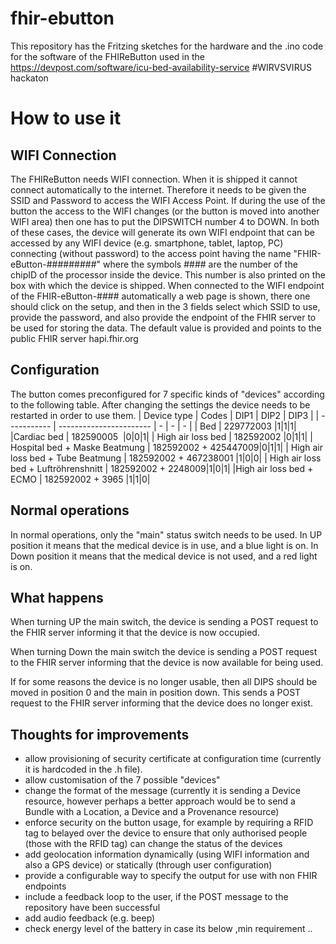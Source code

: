 # fhir-ebutton
This repository has the Fritzing sketches for the hardware and the .ino code for the software of the FHIReButton used in the https://devpost.com/software/icu-bed-availability-service #WIRVSVIRUS hackaton

# How to use it
## WIFI Connection
The FHIReButton needs WIFI connection. When it is shipped it cannot connect automatically to the internet. Therefore it needs to be given the SSID and Password to access the WIFI Access Point. If during the use of the button the access to the WIFI changes (or the button is moved into another WIFI area) then one has to put the DIPSWITCH number 4 to DOWN.
In both of these cases, the device will generate its own WIFI endpoint that can be accessed by any WIFI device (e.g. smartphone, tablet, laptop, PC) connecting (without password) to the access point having the name "FHIR-eButton-#########" where the symbols #### are the number of the chipID of the processor inside the device. This number is also printed on the box with which the device is shipped.
When connected to the WIFI endpoint of the FHIR-eButton-#### automatically a web page is shown, there one should click on the setup, and then in the 3 fields select which SSID to use, provide the password, and also provide the endpoint of the FHIR server to be used for storing the data. The default value is provided and points to the public FHIR server hapi.fhir.org
## Configuration
The button comes preconfigured for 7 specific kinds of "devices" according to the following table.
After changing the settings the device needs to be restarted in order to use them.
|  Device type | Codes | DIP1 | DIP2 | DIP3 |
| ----------- | ----------------------- | - | - | - |
| Bed                                  | 229772003 |1|1|1|
|Cardiac bed                          | 182590005  |0|0|1|
| High air loss bed                    | 182592002 |0|1|1|
| Hospital bed      + Maske Beatmung   | 182592002 + 425447009|0|1|1|
| High air loss bed + Tube Beatmung    | 182592002 + 467238001 |1|0|0|
| High air loss bed + Luftröhrenshnitt | 182592002 +   2248009|1|0|1|
|High air loss bed + ECMO             | 182592002 +      3965 |1|1|0|

## Normal operations
In normal operations, only the "main" status switch needs to be used.
In UP position it means that the medical device is in use, and a blue light is on.
In Down position it means that the medical device is not used, and a red light is on.

## What happens
When turning UP the main switch, the device is sending a POST request to the FHIR server informing it that the device is now occupied.

When turning Down the main switch the device is sending a POST request to the FHIR server informing that the device is now available for being used.

If for some reasons the device is no longer usable, then all DIPS should be moved in position 0 and the main in position down.
This sends a POST request to the FHIR server informing that the device does no longer exist.

## Thoughts for improvements
- allow provisioning of security certificate at configuration time (currently it is hardcoded in the .h file).
- allow customisation of the 7 possible "devices"
- change the format of the message (currently it is sending a Device resource, however perhaps a better approach would be to send a Bundle with a Location, a Device and a Provenance resource)
- enforce security on the button usage, for example by requiring a RFID tag to belayed over the device to ensure
that only authorised people (those with the RFID tag) can change the status of the devices
- add geolocation information dynamically (using WIFI information and also a GPS device) or statically (through user configuration)
- provide a configurable way to specify the output for use with non FHIR endpoints
- include a feedback loop to the user, if the POST message to the repository have been successful
- add audio feedback (e.g. beep)
- check energy level of the battery in case its below ,min requirement ..
